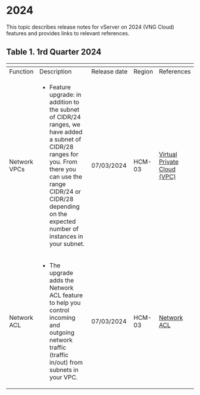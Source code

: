 # 2024

This topic describes release notes for vServer on 2024 (VNG Cloud) features and provides links to relevant references.

## Table 1. 1rd Quarter 2024 <a href="#id-2024-table1.1rdquarter2024" id="id-2024-table1.1rdquarter2024"></a>

<table data-header-hidden><thead><tr><th></th><th width="345"></th><th width="139"></th><th></th><th></th></tr></thead><tbody><tr><td>Function</td><td>Description</td><td>Release date</td><td>Region</td><td>References</td></tr><tr><td>Network VPCs</td><td><ul><li>Feature upgrade: in addition to the subnet of CIDR/24 ranges, we have added a subnet of CIDR/28 ranges for you. From there you can use the range CIDR/24 or CIDR/28 depending on the expected number of instances in your subnet.</li></ul></td><td>07/03/2024</td><td>HCM-03</td><td><a href="https://docs.vngcloud.vn/pages/viewpage.action?pageId=49648036">Virtual Private Cloud (VPC)</a></td></tr><tr><td>Network ACL</td><td><ul><li>The upgrade adds the Network ACL feature to help you control incoming and outgoing network traffic (traffic in/out) from subnets in your VPC.</li></ul></td><td>07/03/2024</td><td>HCM-03</td><td><a href="https://docs.vngcloud.vn/display/VSERVERENG/Network+ACL">Network ACL</a></td></tr></tbody></table>
